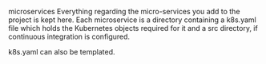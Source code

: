 microservices
Everything regarding the micro-services you add to the project is kept here. Each microservice is a directory containing a k8s.yaml file which holds the Kubernetes objects required for it and a src directory, if continuous integration is configured.

k8s.yaml can also be templated.